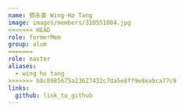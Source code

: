 ```yaml
---
name: 鄧永豪 Wing-Ho Tang 
image: images/members/310551004.jpg 
<<<<<<< HEAD
role: formerMem
group: alum
=======
role: master
aliases:
  - wing ho tang
>>>>>>> b8c8985675a23627432c7da5e8ff9e8eabca77c9
links:
  github: link_to_github 
---
```

